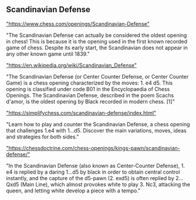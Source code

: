 <h2>Scandinavian Defense</h2>
<p><a href="https://www.chess.com/openings/Scandinavian-Defense">"https://www.chess.com/openings/Scandinavian-Defense"</a></p>

<p>"The Scandinavian Defense can actually be considered the oldest opening in chess! This is because it is the opening used in the first known recorded game of chess. Despite its early start, the Scandinavian does not appear in any other known game until 1839." </p>

<p><a href="https://en.wikipedia.org/wiki/Scandinavian_Defense">"https://en.wikipedia.org/wiki/Scandinavian_Defense"</a></p>

<p>"The Scandinavian Defense (or Center Counter Defense, or Center Counter Game) is a chess opening characterized by the moves: 1. e4 d5. This opening is classified under code B01 in the Encyclopaedia of Chess Openings. The Scandinavian Defense, described in the poem Scachs d'amor, is the oldest opening by Black recorded in modern chess. [1]" </p>

<p><a href="https://simplifychess.com/scandinavian-defense/index.html">"https://simplifychess.com/scandinavian-defense/index.html"</a></p>

<p>"Learn how to play and counter the Scandinavian Defense, a chess opening that challenges 1.e4 with 1...d5. Discover the main variations, moves, ideas and strategies for both sides." </p>

<p><a href="https://chessdoctrine.com/chess-openings/kings-pawn/scandinavian-defense/">"https://chessdoctrine.com/chess-openings/kings-pawn/scandinavian-defense/"</a></p>

<p>"In the Scandinavian Defense (also known as Center-Counter Defense), 1. e4 is replied by a daring 1…d5 by black in order to obtain central control instantly, and the capture of the d5-pawn (2. exd5) is often replied by 2…Qxd5 (Main Line), which almost provokes white to play 3. Nc3, attacking the queen, and letting white develop a piece with a tempo." </p>

